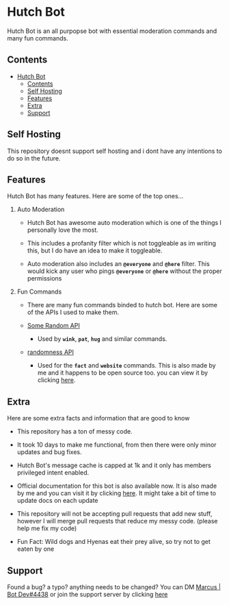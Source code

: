 
# Hutch Bot

Hutch Bot is an all purpopse bot with essential moderation commands and many fun commands.

## Contents

- [Hutch Bot](#hutch-bot)
  - [Contents](#contents)
  - [Self Hosting](#self-hosting)
  - [Features](#features)
  - [Extra](#extra)
  - [Support](#support)

## Self Hosting

This repository doesnt support self hosting and i dont have any intentions to do so in the future.

## Features

Hutch Bot has many features. Here are some of the top ones...

1. Auto Moderation

    - Hutch Bot has awesome auto moderation which is one of the things I personally love the most.

    - This includes a profanity filter which is not toggleable as im writing this, but I do have an idea to make it toggleable.

    - Auto moderation also includes an **`@everyone`** and **`@here`** filter. This would kick any user who pings **`@everyone`** or **`@here`** without the proper permissions

2. Fun Commands

    - There are many fun commands binded to hutch bot. Here are some of the APIs I used to make them.

    - [Some Random API](https://some-random-api.ml/)

        - Used by **`wink`**, **`pat`**, **`hug`** and similar commands.

    - [randomness API](https://randomness-api.herokuapp.com/)

        - Used for the **`fact`** and **`website`** commands. This is also made by me and it happens to be open source too. you can view it by clicking [here](https://github.com/MarzaElise/randomness-api).

## Extra

Here are some extra facts and information that are good to know

- This repository has a ton of messy code.

- It took 10 days to make me functional, from then there were only minor updates and bug fixes.

- Hutch Bot's message cache is capped at 1k and it only has members privileged intent enabled.

- Official documentation for this bot is also available now. It is also made by me and you can visit it by clicking [here](https:hutch-bot.readthedocs.io/). It might take a bit of time to update docs on each update

- This repository will not be accepting pull requests that add new stuff, however I will merge pull requests that reduce my messy code. (please help me fix my code)

- Fun Fact: Wild dogs and Hyenas eat their prey alive, so try not to get eaten by one

## Support

Found a bug? a typo? anything needs to be changed? You can DM [Marcus | Bot Dev#4438](https://discord.com/users/754557382708822137) or join the support server by clicking [here](https://discord.gg/NVHJcGdWBC)
